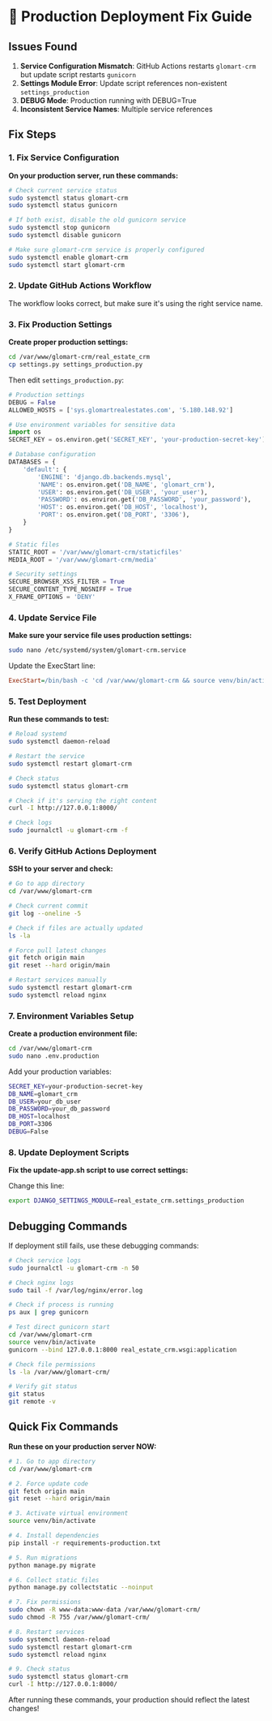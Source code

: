 # 🚀 Production Deployment Fix Guide

## Issues Found

1. **Service Configuration Mismatch**: GitHub Actions restarts `glomart-crm` but update script restarts `gunicorn`
2. **Settings Module Error**: Update script references non-existent `settings_production`
3. **DEBUG Mode**: Production running with DEBUG=True
4. **Inconsistent Service Names**: Multiple service references

## Fix Steps

### 1. Fix Service Configuration

**On your production server, run these commands:**

```bash
# Check current service status
sudo systemctl status glomart-crm
sudo systemctl status gunicorn

# If both exist, disable the old gunicorn service
sudo systemctl stop gunicorn
sudo systemctl disable gunicorn

# Make sure glomart-crm service is properly configured
sudo systemctl enable glomart-crm
sudo systemctl start glomart-crm
```

### 2. Update GitHub Actions Workflow

The workflow looks correct, but make sure it's using the right service name.

### 3. Fix Production Settings

**Create proper production settings:**

```bash
cd /var/www/glomart-crm/real_estate_crm
cp settings.py settings_production.py
```

Then edit `settings_production.py`:

```python
# Production settings
DEBUG = False
ALLOWED_HOSTS = ['sys.glomartrealestates.com', '5.180.148.92']

# Use environment variables for sensitive data
import os
SECRET_KEY = os.environ.get('SECRET_KEY', 'your-production-secret-key')

# Database configuration
DATABASES = {
    'default': {
        'ENGINE': 'django.db.backends.mysql',
        'NAME': os.environ.get('DB_NAME', 'glomart_crm'),
        'USER': os.environ.get('DB_USER', 'your_user'),
        'PASSWORD': os.environ.get('DB_PASSWORD', 'your_password'),
        'HOST': os.environ.get('DB_HOST', 'localhost'),
        'PORT': os.environ.get('DB_PORT', '3306'),
    }
}

# Static files
STATIC_ROOT = '/var/www/glomart-crm/staticfiles'
MEDIA_ROOT = '/var/www/glomart-crm/media'

# Security settings
SECURE_BROWSER_XSS_FILTER = True
SECURE_CONTENT_TYPE_NOSNIFF = True
X_FRAME_OPTIONS = 'DENY'
```

### 4. Update Service File

**Make sure your service file uses production settings:**

```bash
sudo nano /etc/systemd/system/glomart-crm.service
```

Update the ExecStart line:

```ini
ExecStart=/bin/bash -c 'cd /var/www/glomart-crm && source venv/bin/activate && export DJANGO_SETTINGS_MODULE=real_estate_crm.settings_production && exec gunicorn --bind 127.0.0.1:8000 --workers 3 --timeout 30 --keep-alive 2 --max-requests 1000 --max-requests-jitter 50 --preload real_estate_crm.wsgi:application'
```

### 5. Test Deployment

**Run these commands to test:**

```bash
# Reload systemd
sudo systemctl daemon-reload

# Restart the service
sudo systemctl restart glomart-crm

# Check status
sudo systemctl status glomart-crm

# Check if it's serving the right content
curl -I http://127.0.0.1:8000/

# Check logs
sudo journalctl -u glomart-crm -f
```

### 6. Verify GitHub Actions Deployment

**SSH to your server and check:**

```bash
# Go to app directory
cd /var/www/glomart-crm

# Check current commit
git log --oneline -5

# Check if files are actually updated
ls -la

# Force pull latest changes
git fetch origin main
git reset --hard origin/main

# Restart services manually
sudo systemctl restart glomart-crm
sudo systemctl reload nginx
```

### 7. Environment Variables Setup

**Create a production environment file:**

```bash
cd /var/www/glomart-crm
sudo nano .env.production
```

Add your production variables:

```bash
SECRET_KEY=your-production-secret-key
DB_NAME=glomart_crm
DB_USER=your_db_user
DB_PASSWORD=your_db_password
DB_HOST=localhost
DB_PORT=3306
DEBUG=False
```

### 8. Update Deployment Scripts

**Fix the update-app.sh script to use correct settings:**

Change this line:
```bash
export DJANGO_SETTINGS_MODULE=real_estate_crm.settings_production
```

## Debugging Commands

If deployment still fails, use these debugging commands:

```bash
# Check service logs
sudo journalctl -u glomart-crm -n 50

# Check nginx logs  
sudo tail -f /var/log/nginx/error.log

# Check if process is running
ps aux | grep gunicorn

# Test direct gunicorn start
cd /var/www/glomart-crm
source venv/bin/activate
gunicorn --bind 127.0.0.1:8000 real_estate_crm.wsgi:application

# Check file permissions
ls -la /var/www/glomart-crm/

# Verify git status
git status
git remote -v
```

## Quick Fix Commands

**Run these on your production server NOW:**

```bash
# 1. Go to app directory
cd /var/www/glomart-crm

# 2. Force update code
git fetch origin main
git reset --hard origin/main

# 3. Activate virtual environment
source venv/bin/activate

# 4. Install dependencies
pip install -r requirements-production.txt

# 5. Run migrations
python manage.py migrate

# 6. Collect static files
python manage.py collectstatic --noinput

# 7. Fix permissions
sudo chown -R www-data:www-data /var/www/glomart-crm/
sudo chmod -R 755 /var/www/glomart-crm/

# 8. Restart services
sudo systemctl daemon-reload
sudo systemctl restart glomart-crm
sudo systemctl reload nginx

# 9. Check status
sudo systemctl status glomart-crm
curl -I http://127.0.0.1:8000/
```

After running these commands, your production should reflect the latest changes!